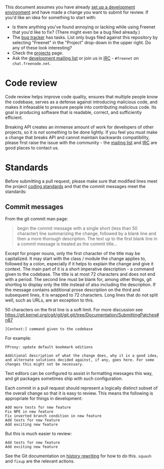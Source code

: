This document assumes you have already [set up a development
environment](https://wiki.freenetproject.org/Building_from_source) and have made
a change you want to submit for review. If you'd like an idea for something to
start with:

* Is there anything you've found annoying or lacking while using Freenet that
  you'd like to fix? (There might even be a bug filed already.)
* The [bug tracker](https://bugs.freenetproject.org/my_view_page.php) has tasks.
  List only bugs filed against this repository by selecting "Freenet" in the
  "Project" drop-down in the upper right. Do any of these look interesting?
* Check the [projects](https://wiki.freenetproject.org/Projects) page.
* Ask the [development mailing list](https://emu.freenetproject.org/cgi-bin/mailman/listinfo/devl)
  or join us in [IRC](https://freenetproject.org/irc.html) - `#freenet` on
  `chat.freenode.net`.

# Code review

Code review helps improve code quality, ensures that multiple people know the
codebase, serves as a defense against introducing malicious code, and makes it
infeasable to pressure people into contributing malicious code. Its goal is
producing software that is readable, correct, and sufficiently efficient.

Breaking API creates an immense amount of work for developers of other projects,
so it is *not* something to be done lightly. If you feel you must make a change
that breaks API and cannot maintain backwards compatibility, please first raise
the issue with the community - the [mailing list](https://emu.freenetproject.org/cgi-bin/mailman/listinfo/devl)
and [IRC](https://freenetproject.org/irc.html) are good places to contact us.

# Standards

Before submitting a pull request, please make sure that modified lines meet the
project [coding standards](https://google-styleguide.googlecode.com/svn/trunk/javaguide.html)
and that the commit messages meet the standards:

## Commit messages

From the git commit man page:

> begin the commit message with a single short (less than 50 character) line
> summarizing the change, followed by a blank line and then a more thorough
> description. The text up to the first blank line in a commit message is
> treated as the commit title...

Except for proper nouns, only the first character of the title may be
capitalized. It may start with the class / module the change applies to,
followed by a colon, especially if it helps to explain the change and give it
context. The main part of it is a short imperative description - a command given
to the codebase. The title is at most 72 characters and does not end with a
period. The second line must be blank for, among other things, git shortlog to
display only the title instead of also including the description. If the message
contains additional prose description on the third and subsequent lines, it is
wrapped to 72 characters. Long lines that do not split well, such as URLs, are
an exception to this.

50 characters on the first line is a soft limit. For more discussion see
https://git.kernel.org/cgit/git/git.git/tree/Documentation/SubmittingPatches#n87

    [Context:] command given to the codebase

For example:

    FProxy: update default bookmark editions
    
    Additional description of what the change does, why it is a good idea,
    and alternate solutions decided against, if any, goes here. For some
    changes this might not be necessary.

Text editors can be configured to assist in formatting messages this way, and
git packages sometimes ship with such configuration.

Each commit in a pull request should represent a logically distinct subset of
the overall change so that it is easy to review. This means the following is
appropriate for things in development:

    Add more tests for new feature
    Fix NPE in new feature
    Fix inverted branch condition in new feature
    Add tests for new feature
    Add exciting new feature

But this is much easier to review:

    Add tests for new feature
    Add exciting new feature

See the Git documentation on [history rewriting](http://git-scm.com/book/en/v2/Git-Tools-Rewriting-History)
for how to do this. `squash` and `fixup` are the relevant actions.
